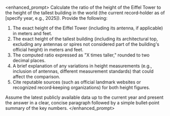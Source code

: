 <enhanced_prompt>
Calculate the ratio of the height of the Eiffel Tower to the height of the tallest building in the world (the current record‑holder as of [specify year, e.g., 2025]). Provide the following:

1. The exact height of the Eiffel Tower (including its antenna, if applicable) in meters and feet.
2. The exact height of the tallest building (including its architectural top, excluding any antennas or spires not considered part of the building's official height) in meters and feet.
3. The computed ratio expressed as "X times taller," rounded to two decimal places.
4. A brief explanation of any variations in height measurements (e.g., inclusion of antennas, different measurement standards) that could affect the comparison.
5. Cite reputable sources (such as official landmark websites or recognized record‑keeping organizations) for both height figures.

Assume the latest publicly available data up to the current year and present the answer in a clear, concise paragraph followed by a simple bullet‑point summary of the key numbers.
</enhanced_prompt>
